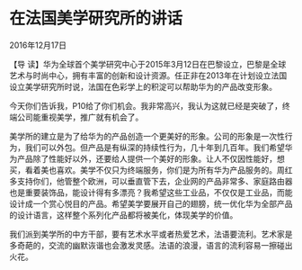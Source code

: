 # 在法国美学研究所的讲话

2016年12月17日

【导 读】华为全球首个美学研究中心于2015年3月12日在巴黎设立，巴黎是全球艺术与时尚中心，拥有丰富的创新和设计资源。任正非在2013年在计划设立法国设立美学研究所时说，法国在色彩学上的积淀可以帮助华为的产品改变形象。

今天你们告诉我，P10给了你们机会。我非常高兴，我认为这就已经是突破了，终端公司能重视美学，推广就有机会了。

美学所的建立是为了给华为的产品创造一个更美好的形象。公司的形象是一次性行为，我们可以外包。但产品是有纵深的持续性行为，几十年到几百年。我们希望华为产品除了性能好以外，还要给人提供一个美好的形象。让人不仅因性能好，想买，看着美也喜欢。美学不仅只为终端服务，你们是为所有华为产品服务的。周红多支持你们，他管整个欧洲，可以垂直管下去，企业网的产品非常多、家庭路由器也是重要装饰品，能设计得有多漂亮？我希望这些工业品，不仅仅是工业品，而能设计成一个赏心悦目的产品。希望美学要展开自己的翅膀，统一优化华为全部产品的设计语言，这样整个系列化产品都将被美化，体现美学的价值。

我们派到美学所的中方干部，要有艺术水平或者热爱艺术，法语要流利。艺术家是多奇葩的，交流的幽默诙谐也会激发灵感。法语的浪漫，语言的流利容易一擦碰出火花。

